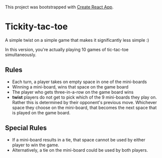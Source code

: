 This project was bootstrapped with [Create React App](https://github.com/facebookincubator/create-react-app).

# Tickity-tac-toe
A simple twist on a simple game that makes it significantly less simple :)

In this version, you're actually playing 10 games of tic-tac-toe simultaneously.

## Rules

* Each turn, a player takes on empty space in one of the mini-boards
* Winning a mini-board, wins that space on the game board
* The player who gets three-in-a-row on the game board wins
* **twist** players do not get to pick which of the 9 mini-boards they play on. Rather this is determined by their opponent's previous move. Whichever space they choose on the mini-board, that becomes the next space that is played on the game board.

## Special Rules

* If a mini-board results in a tie, that space cannot be used by either player to win the game.
* Alternatively, a tie on the mini-board could be used by both players.

